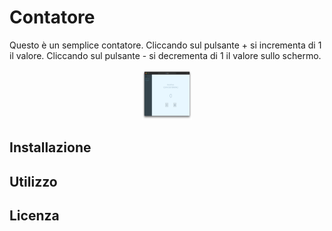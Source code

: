 # Contatore

Questo è un semplice contatore. Cliccando sul pulsante + si incrementa di 1 il valore. Cliccando sul pulsante - si decrementa di 1 il valore sullo schermo.

<div align="center">
  <a href="https://github.com/Geremia98/ProgettoJsBasics">
    <img src="images/Screenshot 2021-10-25 at 16.03.12.png" alt="Logo" width="80" height="80">
  </a>
</div>

## Installazione

## Utilizzo

## Licenza


